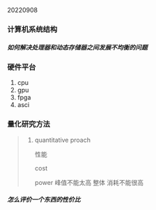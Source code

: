 20220908

### 计算机系统结构

##### 如何解决处理器和动态存储器之间发展不均衡的问题

### 硬件平台

1. cpu 
2. gpu
3. fpga
4. asci

### 量化研究方法

> 1. quantitative proach
>
>    性能
>
>    cost
>
>    power  峰值不能太高  整体 消耗不能很高 
>
>    
>
>    

##### 怎么评价一个东西的性价比 


